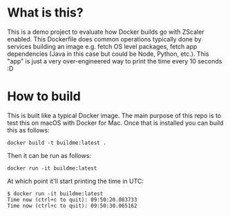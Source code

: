 # What is this?

This is a demo project to evaluate how Docker builds go with ZScaler enabled. This Dockerfile does common operations
typically done by services building an image e.g. fetch OS level packages, fetch app dependencies (Java in this case but
could be Node, Python, etc.). This "app" is just a very over-engineered way to print the time every 10 seconds :D

# How to build

This is built like a typical Docker image. The main purpose of this repo is to test this on macOS with Docker for Mac.
Once that is installed you can build this as follows:

```
docker build -t buildme:latest .
```

Then it can be run as follows:

```
docker run -it buildme:latest
```

At which point it'll start printing the time in UTC:

```
$ docker run -it buildme:latest
Time now (ctrl+c to quit): 09:50:20.083733
Time now (ctrl+c to quit): 09:50:30.065162
```
